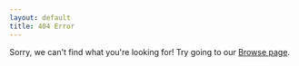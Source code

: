 ```yaml
---
layout: default
title: 404 Error
---
```


Sorry, we can't find what you're looking for! Try going to our [Browse page](http://www.opendatapolicies.org/browse/).

